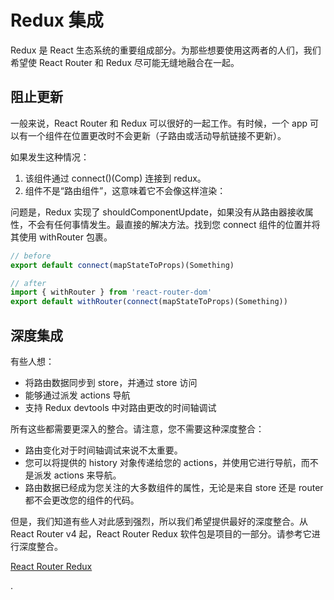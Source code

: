 # Redux 集成

Redux 是 React 生态系统的重要组成部分。为那些想要使用这两者的人们，我们希望使 React Router 和 Redux 尽可能无缝地融合在一起。

## 阻止更新

一般来说，React Router 和 Redux 可以很好的一起工作。有时候，一个 app 可以有一个组件在位置更改时不会更新（子路由或活动导航链接不更新）。

如果发生这种情况：

1. 该组件通过 connect()(Comp) 连接到 redux。
2. 组件不是“路由组件”，这意味着它不会像这样渲染：<Route component = {SomeConnectedThing} />

问题是，Redux 实现了 shouldComponentUpdate，如果没有从路由器接收属性，不会有任何事情发生。最直接的解决方法。找到您 connect 组件的位置并将其使用 withRouter 包裹。

```js
// before
export default connect(mapStateToProps)(Something)

// after
import { withRouter } from 'react-router-dom'
export default withRouter(connect(mapStateToProps)(Something))
```

## 深度集成

有些人想：

- 将路由数据同步到 store，并通过 store 访问
- 能够通过派发 actions 导航
- 支持 Redux devtools 中对路由更改的时间轴调试

所有这些都需要更深入的整合。请注意，您不需要这种深度整合：

- 路由变化对于时间轴调试来说不太重要。
- 您可以将提供的 history 对象传递给您的 actions，并使用它进行导航，而不是派发 actions 来导航。
- 路由数据已经成为您关注的大多数组件的属性，无论是来自 store 还是 router 都不会更改您的组件的代码。

但是，我们知道有些人对此感到强烈，所以我们希望提供最好的深度整合。从 React Router v4 起，React Router Redux 软件包是项目的一部分。请参考它进行深度整合。

[React Router Redux](https://github.com/reacttraining/react-router/tree/master/packages/react-router-redux)



































.
